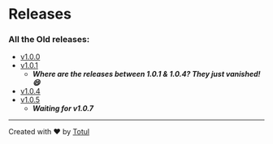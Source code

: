 # Releases

### All the Old releases:
  - [v1.0.0](https://github.com/rytotul/Youtube2mp3/raw/master/releases/Youtube2mp3_v1.0.0.user.js)
  - [v1.0.1](https://github.com/rytotul/Youtube2mp3/raw/master/releases/Youtube2mp3_v1.0.1.user.js)
     - __*Where are the releases between 1.0.1 & 1.0.4? They just vanished! :smile:*__
  - [v1.0.4](https://github.com/rytotul/Youtube2mp3/raw/master/releases/Youtube2mp3_v1.0.4.user.js)
  - [v1.0.5](https://github.com/rytotul/Youtube2mp3/raw/master/releases/Youtube2mp3_v1.0.5.user.js)
    - __*Waiting for v1.0.7*__
    
    
    
    
    
---
Created with :heart: by [Totul](https://github.com/rytotul/)
